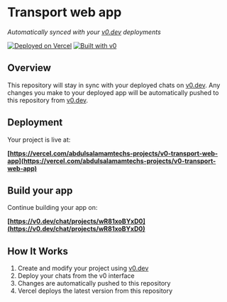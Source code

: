 # Transport web app

*Automatically synced with your [v0.dev](https://v0.dev) deployments*

[![Deployed on Vercel](https://img.shields.io/badge/Deployed%20on-Vercel-black?style=for-the-badge&logo=vercel)](https://vercel.com/abdulsalamamtechs-projects/v0-transport-web-app)
[![Built with v0](https://img.shields.io/badge/Built%20with-v0.dev-black?style=for-the-badge)](https://v0.dev/chat/projects/wR81xoBYxD0)

## Overview

This repository will stay in sync with your deployed chats on [v0.dev](https://v0.dev).
Any changes you make to your deployed app will be automatically pushed to this repository from [v0.dev](https://v0.dev).

## Deployment

Your project is live at:

**[https://vercel.com/abdulsalamamtechs-projects/v0-transport-web-app](https://vercel.com/abdulsalamamtechs-projects/v0-transport-web-app)**

## Build your app

Continue building your app on:

**[https://v0.dev/chat/projects/wR81xoBYxD0](https://v0.dev/chat/projects/wR81xoBYxD0)**

## How It Works

1. Create and modify your project using [v0.dev](https://v0.dev)
2. Deploy your chats from the v0 interface
3. Changes are automatically pushed to this repository
4. Vercel deploys the latest version from this repository